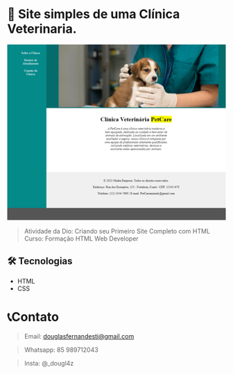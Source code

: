 # 🐶 Site simples de uma Clínica Veterinaria.

![preview.png](./capas/preview.png)

> Atividade da Dio: Criando seu Primeiro Site Completo com HTML 
> Curso: Formação HTML Web Developer

## 🛠 Tecnologias

- HTML
- CSS 

# 📞Contato
 
> Email: douglasfernandesti@gmail.com

> Whatsapp: 85 989712043 

> Insta: @_dougl4z